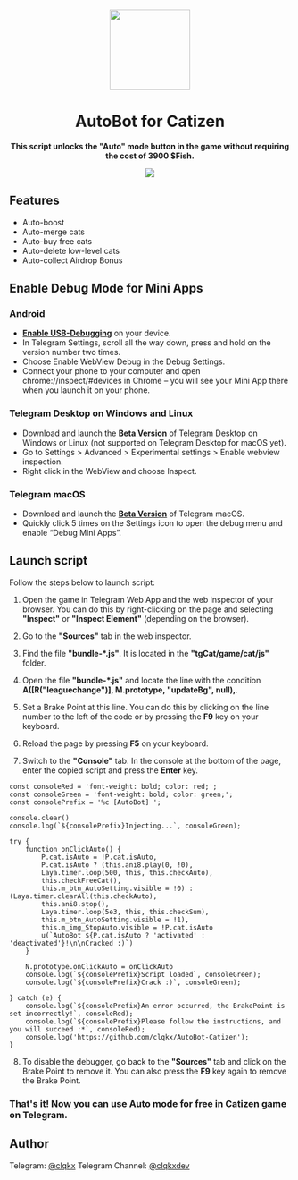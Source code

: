 <br>

<div align="center">

[<img src="./resources/catizen-logo.jpg" width="144"/>](https://t.me/catizenbot)

  <h1 align="center">AutoBot for Catizen</h1>
  
  <p align="center">
    <strong>This script unlocks the "Auto" mode button in the game without requiring the cost of 3900 $Fish.</strong>
  </p>
  <img src="./resources/demo.png"/>

</div>

## Features
- Auto-boost
- Auto-merge cats
- Auto-buy free cats
- Auto-delete low-level cats
- Auto-collect Airdrop Bonus

## Enable Debug Mode for Mini Apps

### Android
- **[Enable USB-Debugging](https://developer.chrome.com/docs/devtools/remote-debugging/)** on your device.
- In Telegram Settings, scroll all the way down, press and hold on the version number two times.
- Choose Enable WebView Debug in the Debug Settings.
- Connect your phone to your computer and open chrome://inspect/#devices in Chrome – you will see your Mini App there when you launch it on your phone.

### Telegram Desktop on Windows and Linux
- Download and launch the **[Beta Version](https://desktop.telegram.org/changelog#beta-version)** of Telegram Desktop on Windows or Linux (not supported on Telegram Desktop for macOS yet).
- Go to Settings > Advanced > Experimental settings > Enable webview inspection.
- Right click in the WebView and choose Inspect.

### Telegram macOS
- Download and launch the **[Beta Version](https://telegram.org/dl/macos/beta)** of Telegram macOS.
- Quickly click 5 times on the Settings icon to open the debug menu and enable “Debug Mini Apps”.

## Launch script

Follow the steps below to launch script:

1. Open the game in Telegram Web App and the web inspector of your browser. You can do this by right-clicking on the page and selecting **"Inspect"** or **"Inspect Element"** (depending on the browser).

2. Go to the **"Sources"** tab in the web inspector.

3. Find the file **"bundle-*.js"**. It is located in the **"tgCat/game/cat/js"** folder.

4. Open the file **"bundle-*.js"** and locate the line with the condition **A([R("leaguechange")], M.prototype, "updateBg", null),**.

5. Set a Brake Point at this line. You can do this by clicking on the line number to the left of the code or by pressing the **F9** key on your keyboard.

6. Reload the page by pressing **F5** on your keyboard.

7. Switch to the **"Console"** tab. In the console at the bottom of the page, enter the copied script and press the **Enter** key.

```
const consoleRed = 'font-weight: bold; color: red;';
const consoleGreen = 'font-weight: bold; color: green;';
const consolePrefix = '%c [AutoBot] ';

console.clear()
console.log(`${consolePrefix}Injecting...`, consoleGreen);

try {
    function onClickAuto() {
        P.cat.isAuto = !P.cat.isAuto,
        P.cat.isAuto ? (this.ani8.play(0, !0),
        Laya.timer.loop(500, this, this.checkAuto),
        this.checkFreeCat(),
        this.m_btn_AutoSetting.visible = !0) : (Laya.timer.clearAll(this.checkAuto),
        this.ani8.stop(),
        Laya.timer.loop(5e3, this, this.checkSum),
        this.m_btn_AutoSetting.visible = !1),
        this.m_img_StopAuto.visible = !P.cat.isAuto
        u(`AutoBot ${P.cat.isAuto ? 'activated' : 'deactivated'}!\n\nCracked :)`)
    }
    
    N.prototype.onClickAuto = onClickAuto
    console.log(`${consolePrefix}Script loaded`, consoleGreen);
    console.log(`${consolePrefix}Crack :)`, consoleGreen);

} catch (e) {
    console.log(`${consolePrefix}An error occurred, the BrakePoint is set incorrectly!`, consoleRed);
    console.log(`${consolePrefix}Please follow the instructions, and you will succeed :*`, consoleRed);
    console.log('https://github.com/clqkx/AutoBot-Catizen');
}
```

8. To disable the debugger, go back to the **"Sources"** tab and click on the Brake Point to remove it. You can also press the **F9** key again to remove the Brake Point.

### That's it! Now you can use Auto mode for free in Catizen game on Telegram.

## Author

Telegram: [@clqkx](https://t.me/clqkx)
Telegram Channel: [@clqkxdev](https://t.me/clqkxdev)
